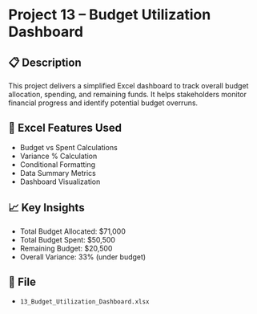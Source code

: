 # Project 13 – Budget Utilization Dashboard

## 📋 Description
This project delivers a simplified Excel dashboard to track overall budget allocation, spending, and remaining funds. It helps stakeholders monitor financial progress and identify potential budget overruns.

## 🧠 Excel Features Used
- Budget vs Spent Calculations
- Variance % Calculation
- Conditional Formatting
- Data Summary Metrics
- Dashboard Visualization

## 📈 Key Insights
- Total Budget Allocated: $71,000
- Total Budget Spent: $50,500
- Remaining Budget: $20,500
- Overall Variance: 33% (under budget)

## 📁 File
- `13_Budget_Utilization_Dashboard.xlsx`

